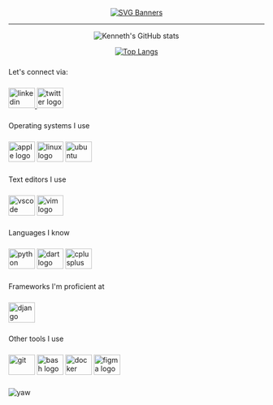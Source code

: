 <div align='center'>

[![SVG Banners](https://svg-banners.vercel.app/api?type=typeWriter&text1=Hi%20👋%20I'm%20Kenneth%20Yaw%20Obeng&width=1000&height=150)](https://github.com/Akshay090/svg-banners)
</div>

---
<div align="center">

![Kenneth's GitHub stats](https://github-readme-stats.vercel.app/api?username=yawok&theme=dark&show_icons=true)

[![Top Langs](https://github-readme-stats.vercel.app/api/top-langs/?username=yawok&layout=compact&theme=dark)](https://github.com/anuraghazra/github-readme-stats)

</div>

###

<p align="left">Let's connect via:</p>

###

<div align="left">
  <a href="https://www.linkedin.com/in/kenneth-yaw-obeng-3276ba223/" target="_blank">
    <img src="https://raw.githubusercontent.com/maurodesouza/profile-readme-generator/master/src/assets/icons/social/linkedin/default.svg" width="52" height="40" alt="linkedin logo"  />
  </a>
  <a href="https://twitter.com/obengky" target="_blank">
    <img src="https://raw.githubusercontent.com/maurodesouza/profile-readme-generator/master/src/assets/icons/social/twitter/default.svg" width="52" height="40" alt="twitter logo"  />
  </a>
</div>

###

<p align="left">Operating systems I use</p>

###

<div align="left">
  <img src="https://cdn.jsdelivr.net/gh/devicons/devicon/icons/apple/apple-original.svg" height="40" width="52" alt="apple logo"  />
  <img src="https://cdn.jsdelivr.net/gh/devicons/devicon/icons/linux/linux-original.svg" height="40" width="52" alt="linux logo"  />
  <img src="https://cdn.jsdelivr.net/gh/devicons/devicon/icons/ubuntu/ubuntu-plain.svg" height="40" width="52" alt="ubuntu logo"  />
</div>

###

<p align="left">Text editors I use</p>

###

<div align="left">
  <img src="https://cdn.jsdelivr.net/gh/devicons/devicon/icons/vscode/vscode-original.svg" height="40" width="52" alt="vscode logo"  />
  <img src="https://cdn.jsdelivr.net/gh/devicons/devicon/icons/vim/vim-original.svg" height="40" width="52" alt="vim logo"  />
</div>

###

<p align="left">Languages I know</p>

###

<div align="left">
  <img src="https://cdn.jsdelivr.net/gh/devicons/devicon/icons/python/python-original.svg" height="40" width="52" alt="python logo"  />
  <img src="https://cdn.jsdelivr.net/gh/devicons/devicon/icons/dart/dart-original.svg" height="40" width="52" alt="dart logo"  />
  <img src="https://cdn.jsdelivr.net/gh/devicons/devicon/icons/cplusplus/cplusplus-original.svg" height="40" width="52" alt="cplusplus logo"  />
</div>

###

<p align="left">Frameworks I'm proficient at</p>

###

<div align="left">
  <img src="https://cdn.jsdelivr.net/gh/devicons/devicon/icons/django/django-plain.svg" height="40" width="52" alt="django logo"  />
</div>

###

<p align="left">Other tools I use</p>

###

<div align="left">
  <img src="https://www.vectorlogo.zone/logos/git-scm/git-scm-icon.svg" alt="git" width="52" height="40"/> 
  <img src="https://cdn.jsdelivr.net/gh/devicons/devicon/icons/bash/bash-original.svg" height="40" width="52" alt="bash logo"  />
  <img src="https://cdn.jsdelivr.net/gh/devicons/devicon/icons/docker/docker-original.svg" height="40" width="52" alt="docker logo"  />
  <img src="https://cdn.jsdelivr.net/gh/devicons/devicon/icons/figma/figma-original.svg" height="40" width="52" alt="figma logo"  />
</div>

###

<p> <img src="https://komarev.com/ghpvc/?username=yawok&label=Profile%20views&color=0e75b6&style=flat" alt="yaw" /> </p>

###